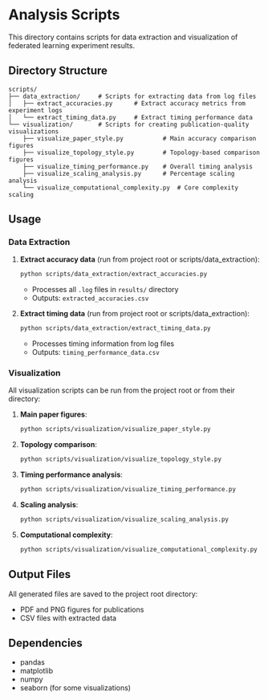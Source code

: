 # Analysis Scripts

This directory contains scripts for data extraction and visualization of federated learning experiment results.

## Directory Structure

```
scripts/
├── data_extraction/     # Scripts for extracting data from log files
│   ├── extract_accuracies.py      # Extract accuracy metrics from experiment logs
│   └── extract_timing_data.py     # Extract timing performance data
└── visualization/       # Scripts for creating publication-quality visualizations  
    ├── visualize_paper_style.py           # Main accuracy comparison figures
    ├── visualize_topology_style.py        # Topology-based comparison figures
    ├── visualize_timing_performance.py    # Overall timing analysis
    ├── visualize_scaling_analysis.py      # Percentage scaling analysis
    └── visualize_computational_complexity.py  # Core complexity scaling
```

## Usage

### Data Extraction

1. **Extract accuracy data** (run from project root or scripts/data_extraction):
   ```bash
   python scripts/data_extraction/extract_accuracies.py
   ```
   - Processes all `.log` files in `results/` directory
   - Outputs: `extracted_accuracies.csv`

2. **Extract timing data** (run from project root or scripts/data_extraction):
   ```bash
   python scripts/data_extraction/extract_timing_data.py
   ```
   - Processes timing information from log files
   - Outputs: `timing_performance_data.csv`

### Visualization

All visualization scripts can be run from the project root or from their directory:

1. **Main paper figures**:
   ```bash
   python scripts/visualization/visualize_paper_style.py
   ```

2. **Topology comparison**:
   ```bash
   python scripts/visualization/visualize_topology_style.py
   ```

3. **Timing performance analysis**:
   ```bash
   python scripts/visualization/visualize_timing_performance.py
   ```

4. **Scaling analysis**:
   ```bash
   python scripts/visualization/visualize_scaling_analysis.py
   ```

5. **Computational complexity**:
   ```bash
   python scripts/visualization/visualize_computational_complexity.py
   ```

## Output Files

All generated files are saved to the project root directory:
- PDF and PNG figures for publications
- CSV files with extracted data

## Dependencies

- pandas
- matplotlib
- numpy
- seaborn (for some visualizations)